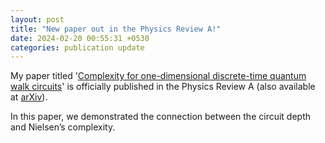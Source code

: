 ```yaml
---
layout: post
title: "New paper out in the Physics Review A!"
date: 2024-02-20 00:55:31 +0530
categories: publication update
---
```


My paper titled '<a href="https://doi.org/10.1103/PhysRevA.109.022223">Complexity for one-dimensional discrete-time quantum walk circuits</a>' is officially published in the Physics Review A (also available at <a href="https://doi.org/10.48550/arXiv.2307.13450">arXiv</a>). <br>

In this paper, we demonstrated the connection between the circuit depth and Nielsen’s complexity.

